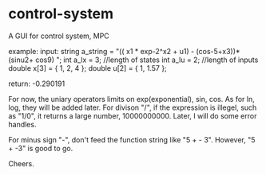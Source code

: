 # control-system
A GUI for control system, MPC 

example:
input: string  a_string = "(( x1 * exp-2^x2 + u1) - (cos-5+x3))* (sinu2+   cos9) ";
  int a_lx = 3; //length of states
	int a_lu = 2; //length of inputs
	double x[3] = { 1, 2, 4 };
	double u[2] = { 1, 1.57 };
  
return:  -0.290191

For now, the uniary operators limits on exp(exponential), sin, cos. As for ln, log, they will be added later.
For divison "/", if the expression is illegel, such as "1/0", it returns a large number, 10000000000.
Later, I will do some error handles.

For minus sign "-", don't feed the function string like "5 + - 3".
However, "5 + -3" is good to go.

Cheers.


